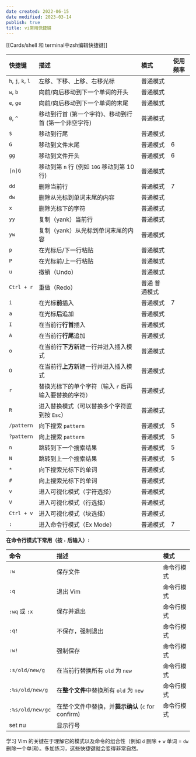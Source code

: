 ```yaml
---
date created: 2022-06-15
date modified: 2023-03-14
publish: true
title: vi常用快捷键
---
```

[[Cards/shell 和 terminal中zsh编辑快捷键]]


| 快捷键                | 描述                              | 模式      | 使用频率 |
| :----------------- | :------------------------------ | :------ | ---- |
| `h`, `j`, `k`, `l` | 左移、下移、上移、右移光标                   | 普通模式    |      |
| `w`, `b`           | 向前/向后移动到下一个单词的开头                | 普通模式    |      |
| `e`, `ge`          | 向前/向后移动到下一个单词的末尾                | 普通模式    |      |
| `0`, `^`           | 移动到行首 (第一个字符)、移动到行首 (第一个非空字符)   | 普通模式    |      |
| `$`                | 移动到行尾                           | 普通模式    |      |
| `G`                | 移动到文件末尾                         | 普通模式    | 6    |
| `gg`               | 移动到文件开头                         | 普通模式    | 6    |
| `[n]G`             | 移动到第 `n` 行 (例如 `10G` 移动到第 10 行) | 普通模式    |      |
| `dd`               | 删除当前行                           | 普通模式    | 7    |
| `dw`               | 删除从光标到单词末尾的内容                   | 普通模式    |      |
| `x`                | 删除光标下的字符                        | 普通模式    |      |
| `yy`               | 复制（yank）当前行                     | 普通模式    |      |
| `yw`               | 复制（yank）从光标到单词末尾的内容             | 普通模式    |      |
| `p`                | 在光标后/下一行粘贴                      | 普通模式    |      |
| `P`                | 在光标前/上一行粘贴                      | 普通模式    |      |
| `u`                | 撤销（Undo）                        | 普通模式    |      |
| `Ctrl + r`         | 重做（Redo）                        | 普通 普通模式 |      |
| `i`                | 在光标**前**插入                      | 普通模式    | 7    |
| `a`                | 在光标**后**追加                      | 普通模式    |      |
| `I`                | 在当前行**行首**插入                    | 普通模式    |      |
| `A`                | 在当前行**行尾**追加                    | 普通模式    |      |
| `o`                | 在当前行**下方**新建一行并进入插入模式           | 普通模式    |      |
| `O`                | 在当前行**上方**新建一行并进入插入模式           | 普通模式    |      |
| `r`                | 替换光标下的单个字符（输入 `r` 后再输入要替换的字符）   | 普通模式    |      |
| `R`                | 进入替换模式（可以替换多个字符直到按 `Esc`）       | 普通模式    |      |
| `/pattern`         | 向下搜索 `pattern`                  | 普通模式    | 5    |
| `?pattern`         | 向上搜索 `pattern`                  | 普通模式    | 5    |
| `n`                | 跳转到下一个搜索结果                      | 普通模式    | 5    |
| `N`                | 跳转到上一个搜索结果                      | 普通模式    | 5    |
| `*`                | 向下搜索光标下的单词                      | 普通模式    |      |
| `#`                | 向上搜索光标下的单词                      | 普通模式    |      |
| `v`                | 进入可视化模式（字符选择）                   | 普通模式    |      |
| `V`                | 进入可视化模式（行选择）                    | 普通模式    |      |
| `Ctrl + v`         | 进入可视化模式（块选择）                    | 普通模式    |      |
| `:`                | 进入命令行模式（Ex Mode）                | 普通模式    | 7    |

**在命令行模式下常用（按 `:` 后输入）:**

| 命令               | 描述                                   | 模式    |
| :--------------- | :----------------------------------- | :---- |
| `:w`             | 保存文件                                 | 命令行模式 |
| `:q`             | 退出 Vim                               | 命令行模式 |
| `:wq` 或 `:x`     | 保存并退出                                | 命令行模式 |
| `:q!`            | 不保存，强制退出                             | 命令行模式 |
| `:w!`            | 强制保存                                 | 命令行模式 |
| `:s/old/new/g`   | 在当前行替换所有 `old` 为 `new`               | 命令行模式 |
| `:%s/old/new/g`  | 在**整个文件**中替换所有 `old` 为 `new`         | 命令行模式 |
| `:%s/old/new/gc` | 在整个文件中替换，并**提示确认** (`c` for confirm) | 命令行模式 |
| set nu           | 显示行号                                 |       |

学习 Vim 的关键在于理解它的模式以及命令的组合性（例如 `d` 删除 + `w` 单词 = `dw` 删除一个单词）。多加练习，这些快捷键就会变得非常自然。